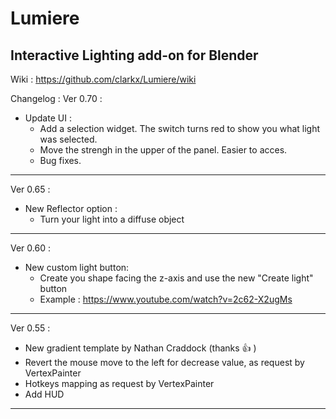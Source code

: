 # Lumiere

## Interactive Lighting add-on for Blender 
Wiki : https://github.com/clarkx/Lumiere/wiki

Changelog :
Ver 0.70 :
- Update UI :
  - Add a selection widget. The switch turns red to show you what light was selected.
  - Move the strengh in the upper of the panel. Easier to acces.
  - Bug fixes.

****
Ver 0.65 :
- New Reflector option : 
  - Turn your light into a diffuse object
 
****
Ver 0.60 :
- New custom light button:
  - Create you shape facing the z-axis and use the new "Create light" button
  - Example : https://www.youtube.com/watch?v=2c62-X2ugMs

****
Ver 0.55 :
- New gradient template by Nathan Craddock (thanks :+1: )
- Revert the mouse move to the left for decrease value, as request by VertexPainter
- Hotkeys mapping as request by VertexPainter
- Add HUD

****
